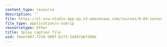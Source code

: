 ```yaml
---
content_type: resource
description: ''
file: https://ol-ocw-studio-app-qa.s3.amazonaws.com/courses/9-04-sensory-systems-fall-2013/74eef4877218509fb1732a947a6f206b_qubzQvNNaLI.vtt
file_type: application/x-subrip
resourcetype: Other
title: 3play caption file
uid: 74eef487-7218-509f-b173-2a947a6f206b
---
```

